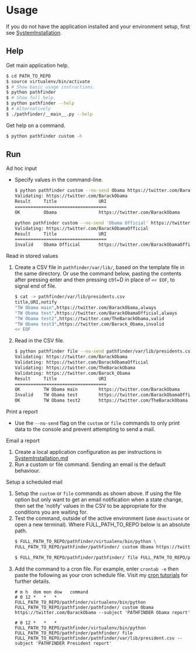 # Usage

If you do not have the application installed and your environment setup, first see [SystemInstallation](SystemInstallation).

## Help

Get main application help.

```bash
$ cd PATH_TO_REPO
$ source virtualenv/bin/activate
$ # Show basic usage instructions.
$ python pathfinder
$ # Show full help.
$ python pathfinder --help
$ # Alternatively
$ ./pathfinder/__main__.py --help
```

Get help on a command.

```bash
$ python pathfinder custom -h
```


## Run

Ad hoc input

* Specify values in the command-line.

    ```bash
    $ python pathfinder custom --no-send Obama https://twitter.com/BarackObama
    Validating: https://twitter.com/BarackObama
    Result     Title                URI
    ===================================
    OK         Obama                https://twitter.com/BarackObama

    python pathfinder custom --no-send 'Obama Official' https://twitter.com/BarackObamaOfficial
    Validating: https://twitter.com/BarackObamaOfficial
    Result     Title                URI
    ===================================
    Invalid    Obama Official       https://twitter.com/BarackObamaOfficial
    ```

Read in stored values

1. Create a CSV file in `pathfinder/var/lib/`, based on the template file in the same directory. Or use the command below, pasting the contents after pressing enter and then pressing ctrl+D in place of `<< EOF`, to signal end of file.
    ```bash
    $ cat -> pathfinder/var/lib/presidents.csv
    title,URI,notify
    "TW Obama main",https://twitter.com/BarackObama,always
    "TW Obama test",https://twitter.com/BarackObamaOfficial,always
    "TW Obama test2",https://twitter.com/TheBarackObama,valid
    "TW Obama test3",https://twitter.com/Barack_Obama,invalid
    << EOF
    ```
2. Read in the CSV file.

    ```bash
    $ python pathfinder file --no-send pathfinder/var/lib/presidents.csv
    Validating: https://twitter.com/BarackObama
    Validating: https://twitter.com/BarackObamaOfficial
    Validating: https://twitter.com/TheBarackObama
    Validating: https://twitter.com/Barack_Obama
    Result     Title                URI
    ===================================
    OK         TW Obama main        https://twitter.com/BarackObama
    Invalid    TW Obama test        https://twitter.com/BarackObamaOfficial
    OK         TW Obama test2       https://twitter.com/TheBarackObama
    ```

Print a report

* Use the `--no-send` flag on the `custom` or `file` commands to only print data to the console and prevent attempting to send a mail.

Email a report

1. Create a local application configuration as per instructions in [SystemInstallation.md](docs/SystemInstallation.md)
2. Run a custom or file command. Sending an email is the default behaviour.


Setup a scheduled mail

1. Setup the `custom` or `file` commands as shown above. If using the file option but only want to get an email notification when a state change, then set the 'notify' values in the CSV to be appropriate for the conditions you are waiting for.
2. Test the command, outside of the active environment (use `deactivate` or open a new terminal). Where FULL_PATH_TO_REPO below is an absolute path.
    ```bash
    $ FULL_PATH_TO_REPO/pathfinder/virtualenv/bin/python \
    FULL_PATH_TO_REPO/pathfinder/pathfinder/ custom Obama https://twitter.com/BarackObama --subject 'PATHFINDER Obama report'

    $ FULL_PATH_TO_REPO/pathfinder/pathfinder/ file FULL_PATH_TO_REPO/pathfinder/pathfinder/var/lib/president.csv --subject 'PATHFINDER President report'
    ```
3. Add the command to a cron file. For example, enter `crontab -e` then paste the following as your cron schedule file. Visit my [cron tutorials](https://github.com/MichaelCurrin/learn-to-code/tree/master/bash/tutorials/cron) for further details.
    ```
    # m h  dom mon dow   command
    # 0 12 *   *   *     FULL_PATH_TO_REPO/pathfinder/virtualenv/bin/python FULL_PATH_TO_REPO/pathfinder/pathfinder/ custom Obama https://twitter.com/BarackObama --subject 'PATHFINDER Obama report'

    # 0 12 *   *   *     FULL_PATH_TO_REPO/pathfinder/virtualenv/bin/python FULL_PATH_TO_REPO/pathfinder/pathfinder/ file FULL_PATH_TO_REPO/pathfinder/pathfinder/var/lib/president.csv --subject 'PATHFINDER President report'
    ```
